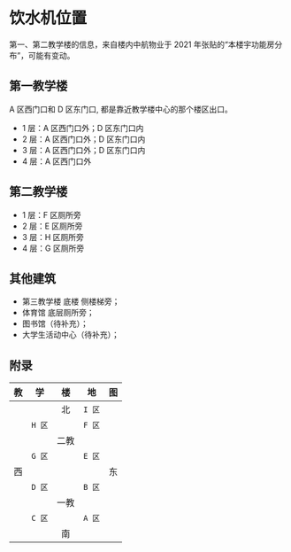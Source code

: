 # 饮水机位置

第一、第二教学楼的信息，来自楼内中航物业于 2021 年张贴的“本楼宇功能房分布”，可能有变动。

## 第一教学楼

A 区西门口和 D 区东门口, 都是靠近教学楼中心的那个楼区出口。

- 1 层：A 区西门口外；D 区东门口内
- 2 层：A 区西门口外；D 区东门口内
- 3 层：A 区西门口外；D 区东门口内
- 4 层：A 区西门口外

## 第二教学楼

- 1 层：F 区厕所旁
- 2 层：E 区厕所旁
- 3 层：H 区厕所旁
- 4 层：G 区厕所旁

## 其他建筑

- 第三教学楼 底楼 侧楼梯旁；
- 体育馆 底层厕所旁；
- 图书馆（待补充）；
- 大学生活动中心（待补充）；

## 附录

| 教 |   学   |  楼  |   地   | 图 |
| -: | :----: | :--: | :----: | :- |
|    |        |  北  | `I 区` |    |
|    | `H 区` |      | `F 区` |    |
|    |        | 二教 |        |    |
|    | `G 区` |      | `E 区` |    |
| 西 |        |      |        | 东 |
|    | `D 区` |      | `B 区` |    |
|    |        | 一教 |        |    |
|    | `C 区` |      | `A 区` |    |
|    |        |  南  |        |    |

